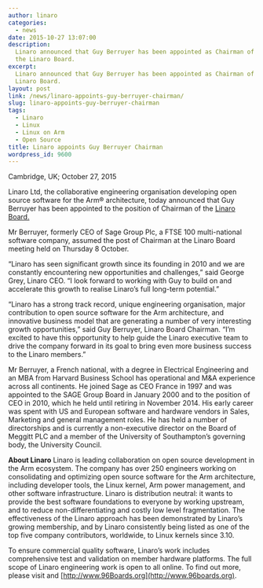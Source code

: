 ```yaml
---
author: linaro
categories:
  - news
date: 2015-10-27 13:07:00
description:
  Linaro announced that Guy Berruyer has been appointed as Chairman of
  the Linaro Board.
excerpt:
  Linaro announced that Guy Berruyer has been appointed as Chairman of the
  Linaro Board.
layout: post
link: /news/linaro-appoints-guy-berruyer-chairman/
slug: linaro-appoints-guy-berruyer-chairman
tags:
  - Linaro
  - Linux
  - Linux on Arm
  - Open Source
title: Linaro appoints Guy Berruyer Chairman
wordpress_id: 9600
---
```


Cambridge, UK; October 27, 2015

Linaro Ltd, the collaborative engineering organisation developing open source software for the Arm® architecture, today announced that Guy Berruyer has been appointed to the position of Chairman of the [Linaro Board.](/about/team/)

Mr Berruyer, formerly CEO of Sage Group Plc, a FTSE 100 multi-national software company, assumed the post of Chairman at the Linaro Board meeting held on Thursday 8 October.

“Linaro has seen significant growth since its founding in 2010 and we are constantly encountering new opportunities and challenges,” said George Grey, Linaro CEO. “I look forward to working with Guy to build on and accelerate this growth to realise Linaro’s full long-term potential.”

“Linaro has a strong track record, unique engineering organisation, major contribution to open source software for the Arm architecture, and innovative business model that are generating a number of very interesting growth opportunities,” said Guy Berruyer, Linaro Board Chairman. “I’m excited to have this opportunity to help guide the Linaro executive team to drive the company forward in its goal to bring even more business success to the Linaro members.”

Mr Berruyer, a French national, with a degree in Electrical Engineering and an MBA from Harvard Business School has operational and M&A experience across all continents. He joined Sage as CEO France in 1997 and was appointed to the SAGE Group Board in January 2000 and to the position of CEO in 2010, which he held until retiring in November 2014. His early career was spent with US and European software and hardware vendors in Sales, Marketing and general management roles. He has held a number of directorships and is currently a non-executive director on the Board of Meggitt PLC and a member of the University of Southampton’s governing body, the University Council.

**About Linaro**
Linaro is leading collaboration on open source development in the Arm ecosystem. The company has over 250 engineers working on consolidating and optimizing open source software for the Arm architecture, including developer tools, the Linux kernel, Arm power management, and other software infrastructure. Linaro is distribution neutral: it wants to provide the best software foundations to everyone by working upstream, and to reduce non-differentiating and costly low level fragmentation. The effectiveness of the Linaro approach has been demonstrated by Linaro’s growing membership, and by Linaro consistently being listed as one of the top five company contributors, worldwide, to Linux kernels since 3.10.

To ensure commercial quality software, Linaro’s work includes comprehensive test and validation on member hardware platforms. The full scope of Linaro engineering work is open to all online. To find out more, please visit []() and [http://www.96Boards.org](http://www.96boards.org).
